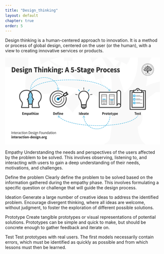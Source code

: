 ```yaml
---
title: "Design_thinking"
layout: default
chapter: true
order: 5
---
```


<a id="Design_thinking"></a>
Design thinking is a human-centered approach to innovation. It is a method or process of global design, centered on the user (or the human), with a view to creating innovative services or products.

![design_thinking](./assets/design_thinking.webp)

Empathy
Understanding the needs and perspectives of the users affected by the problem to be solved. This involves observing, listening to, and interacting with users to gain a deep understanding of their needs, motivations, and challenges.

Define the problem
Clearly define the problem to be solved based on the information gathered during the empathy phase. This involves formulating a specific question or challenge that will guide the design process.

Ideation
Generate a large number of creative ideas to address the identified problem. Encourage divergent thinking, where all ideas are welcome, without judgment, to foster the exploration of different possible solutions.

Prototype
Create tangible prototypes or visual representations of potential solutions. Prototypes can be simple and quick to make, but should be concrete enough to gather feedback and iterate on.

Test
Test prototypes with real users. The first models necessarily contain errors, which must be identified as quickly as possible and from which lessons must then be learned.
